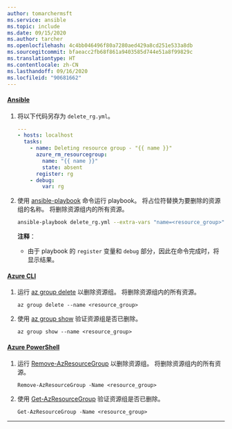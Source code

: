 ```yaml
---
author: tomarchermsft
ms.service: ansible
ms.topic: include
ms.date: 09/15/2020
ms.author: tarcher
ms.openlocfilehash: 4c4bb046496f80a7280aed429a8cd251e533a8db
ms.sourcegitcommit: bfaeacc2fb68f861a9403585d744e51a8f99829c
ms.translationtype: HT
ms.contentlocale: zh-CN
ms.lasthandoff: 09/16/2020
ms.locfileid: "90681662"
---
```

#### <a name="ansible"></a>[Ansible](#tab/ansible)

1. 将以下代码另存为 `delete_rg.yml`。

    ```yml
    ---
    - hosts: localhost
      tasks:
        - name: Deleting resource group - "{{ name }}"
          azure_rm_resourcegroup:
            name: "{{ name }}"
            state: absent
          register: rg
        - debug:
            var: rg
    ```

1. 使用 [ansible-playbook](https://docs.ansible.com/ansible/latest/user_guide/playbooks.html) 命令运行 playbook。 将占位符替换为要删除的资源组的名称。 将删除资源组内的所有资源。

    ```bash
    ansible-playbook delete_rg.yml --extra-vars "name=<resource_group>"
    ```

    **注释**：

    - 由于 playbook 的 `register` 变量和 `debug` 部分，因此在命令完成时，将显示结果。
    
#### <a name="azure-cli"></a>[Azure CLI](#tab/azure-cli)

1. 运行 [az group delete](https://docs.microsoft.com/cli/azure/group#az_group_delete) 以删除资源组。 将删除资源组内的所有资源。

    ```azurecli
    az group delete --name <resource_group>
    ```

1. 使用 [az group show](https://docs.microsoft.com/cli/azure/group#az_group_show) 验证资源组是否已删除。

    ```azurecli
    az group show --name <resource_group>
    ```

#### <a name="azure-powershell"></a>[Azure PowerShell](#tab/azure-powershell)

1. 运行 [Remove-AzResourceGroup](https://docs.microsoft.com/powershell/module/az.resources/Remove-AzResourceGroup) 以删除资源组。 将删除资源组内的所有资源。

    ```azurepowershell
    Remove-AzResourceGroup -Name <resource_group>
    ```

1. 使用 [Get-AzResourceGroup](https://docs.microsoft.com/powershell/module/az.resources/Get-AzResourceGroup) 验证资源组是否已删除。

    ```azurepowershell
    Get-AzResourceGroup -Name <resource_group>
    ```

---
